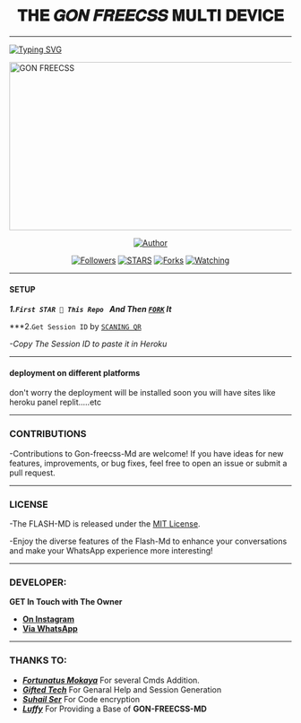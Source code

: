 <h1 align="center"> 𝐓𝐇𝐄 𝑮𝑶𝑵 𝑭𝑹𝑬𝑬𝑪𝑺𝑺  𝐌𝐔𝐋𝐓𝐈 𝐃𝐄𝐕𝐈𝐂𝐄  </h1>
<p align="center">  

***
  
<a href="https://git.io/typing-svg"><img src="https://readme-typing-svg.demolab.com?font=Black+Ops+One&size=50&pause=1000&color=1BAFBAFF&center=true&width=910&height=100&lines=THANKS FOR CHOOSING +GON-FREECSS-MD;MULTI+DEVICE+WHATSAPP+BOT;CREATED+BY+GON+FREECSS; TEAM HUNTER" alt="Typing SVG" /></a>
  </p>
    <img alt="GON FREECSS" width="700" height="300" src="https://i.imgur.com/WEaLzHn.jpeg">
<p align="center">
<p align="center">
<a href="https://github.com/Gonfreecss297/Gon-freecss-Md"><img title="Author" src="https://img.shields.io/badge/GON-FREECSS-MD-black?style=for-the-badge&logo=github"></a>
<p/>
<p align="center">
<a href="https://github.com/Gonfreecss297?tab=followers"><img title="Followers" src="https://img.shields.io/github/followers/Gonfreecss297?label=Followers&style=social"></a>
<a href="https://github.com/Gonfreecss297/Gon-freecss-Md/stargazers/"><img title="STARS" src="https://img.shields.io/github/stars/Gonfreecss297/Gon-freecss-Md?&style=social"></a>
<a href="https://github.com/Gonfreecss297/Gon-freecss-Md/network/members"><img title="Forks" src="https://img.shields.io/github/forks/Gonfreecss297/Gon-freecss-Md?style=social"></a>
<a href="https://github.com/Gonfreecss297/Gon-freecss-Md/watchers"><img title="Watching" src="https://img.shields.io/github/watchers/Gonfreecss297/Gon-freecss-Md?label=Watching&style=social"></a>
  
***

#### SETUP 

***1.`First STAR 🌟 This Repo ` And Then [`FORK`](https://github.com/Gonfreecss297/Gon-freecss-Md/fork) It***

***2.`Get Session ID` by [`SCANING QR`](.........)

*-Copy The Session ID to paste it in Heroku*

***

#### deployment on different platforms

don't worry the deployment will be installed soon you will have sites like heroku panel replit.....etc

***


### CONTRIBUTIONS 
-Contributions to Gon-freecss-Md are welcome! If you have ideas for new features, improvements, or bug fixes, feel free to open an issue or submit a pull request.

***

### LICENSE 
-The FLASH-MD is released under the [MIT License](https://opensource.org/licenses/MIT).

-Enjoy the diverse features of the Flash-Md  to enhance your conversations and make your WhatsApp experience more interesting!

***
### DEVELOPER:
**GET In Touch with The Owner**
- [**On Instagram**](https://www.instagram.com/sasakicompagnie)
- [**Via WhatsApp**](https://wa.me/242067274660)

***

### THANKS TO:
- [***Fortunatus Mokaya***](https://github.com/Fortunatusmokaya) For several Cmds Addition.
- [***Gifted Tech***](https://github.com/giftedtechnexus) For Genaral Help and Session Generation
- [***Suhail Ser***](https://github.com/SuhailTechInfo) For Code encryption 
- [***Luffy***](https://github.com/Luffy2ndAccount) For Providing a Base of **GON-FREECSS-MD**
